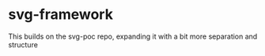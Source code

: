 # svg-framework

This builds on the svg-poc repo, expanding it with a bit more separation and structure
